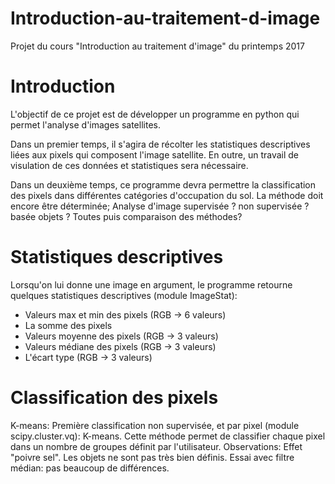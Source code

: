 # Introduction-au-traitement-d-image
Projet du cours "Introduction au traitement d'image" du printemps 2017

# Introduction

L'objectif de ce projet est de développer un programme en python qui permet l'analyse d'images satellites.

Dans un premier temps, il s'agira de récolter les statistiques descriptives liées aux pixels qui composent l'image satellite.
En outre, un travail de visulation de ces données et statistiques sera nécessaire.

Dans un deuxième temps, ce programme devra permettre la classification des pixels dans différentes catégories d'occupation du sol.
La méthode doit encore être déterminée; Analyse d'image supervisée ? non supervisée ? basée objets ? Toutes puis comparaison des méthodes?


# Statistiques descriptives

Lorsqu'on lui donne une image en argument, le programme retourne quelques statistiques descriptives (module ImageStat):
- Valeurs max et min des pixels (RGB -> 6 valeurs)
- La somme des pixels
- Valeurs moyenne des pixels (RGB -> 3 valeurs)
- Valeurs médiane des pixels (RGB -> 3 valeurs)
- L'écart type (RGB -> 3 valeurs)

# Classification des pixels

K-means:
    Première classification non supervisée, et par pixel (module scipy.cluster.vq): K-means.
    Cette méthode permet de classifier chaque pixel dans un nombre de groupes définit par l'utilisateur.
    Observations: Effet "poivre sel". Les objets ne sont pas très bien définis.
    Essai avec filtre médian: pas beaucoup de différences.
    
    


